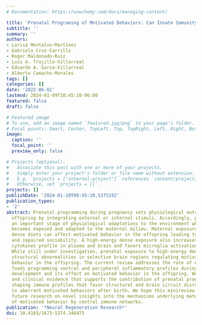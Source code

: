 ```yaml
---
# Documentation: https://wowchemy.com/docs/managing-content/

title: 'Prenatal Programing of Motivated Behaviors: Can Innate Immunity Prime Behavior?'
subtitle: ''
summary: ''
authors:
- Larisa Montalvo-Martínez
- Gabriela Cruz-Carrillo
- Roger Maldonado-Ruiz
- Luis A. Trujillo-Villarreal
- Eduardo A. Garza-Villarreal
- Alberto Camacho-Morales
tags: []
categories: []
date: '2022-06-01'
lastmod: 2024-01-09T18:45:10-06:00
featured: false
draft: false

# Featured image
# To use, add an image named `featured.jpg/png` to your page's folder.
# Focal points: Smart, Center, TopLeft, Top, TopRight, Left, Right, BottomLeft, Bottom, BottomRight.
image:
  caption: ''
  focal_point: ''
  preview_only: false

# Projects (optional).
#   Associate this post with one or more of your projects.
#   Simply enter your project's folder or file name without extension.
#   E.g. `projects = ["internal-project"]` references `content/project/deep-learning/index.md`.
#   Otherwise, set `projects = []`.
projects: []
publishDate: '2024-01-10T00:45:10.537519Z'
publication_types:
- '2'
abstract: Prenatal programming during pregnancy sets physiological outcomes in the
  offspring by integrating external or internal stimuli. Accordingly, pregnancy is
  an important stage of physiological adaptations to the environment where the fetus
  becomes exposed and adapted to the maternal milieu. Maternal exposure to high-energy
  dense diets can affect motivated behavior in the offspring leading to addiction
  and impaired sociability. A high-energy dense exposure also increases the pro-inflammatory
  cytokines profile in plasma and brain and favors microglia activation in the offspring.
  While still under investigation, prenatal exposure to high-energy dense diets promotes
  structural abnormalities in selective brain regions regulating motivation and social
  behavior in the offspring. The current review addresses the role of energy-dense
  foods programming central and peripheral inflammatory profiles during embryonic
  development and its effect on motivated behavior in the offspring. We provide preclinical
  and clinical evidence that supports the contribution of prenatal programming in
  shaping immune profiles that favor structural and brain circuit disruption leading
  to aberrant motivated behaviors after birth. We hope this minireview encourages
  future research on novel insights into the mechanisms underlying maternal programming
  of motivated behavior by central immune networks.
publication: '*Neural Regeneration Research*'
doi: 10.4103/1673-5374.346475
---
```

